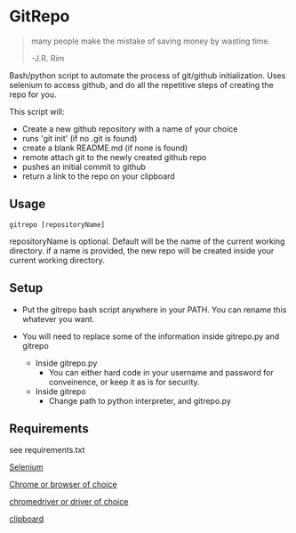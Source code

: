 # GitRepo

> many people make the mistake of saving money by wasting time.
> 
> -J.R. Rim


Bash/python script to automate the process of git/github initialization.
Uses selenium to access github, and do all the repetitive steps of creating the repo for you.


This script will:

* Create a new github repository with a name of your choice
* runs 'git init' (if no .git is found)
* create a blank README.md (if none is found)
* remote attach git to the newly created github repo
* pushes an initial commit to github
* return a link to the repo on your clipboard


Usage
----
```
gitrepo [repositoryName]
```
repositoryName is optional.  Default will be the name of the current working directory.
if a name is provided, the new repo will be created inside your current working directory.


Setup
----
* Put the gitrepo bash script anywhere in your PATH.  You can rename this whatever you want.
* You will need to replace some of the information inside gitrepo.py and gitrepo

	* Inside gitrepo.py
		* You can either hard code in your username and password for conveinence, or keep it as is for security.
	* Inside gitrepo
		* Change path to python interpreter, and gitrepo.py

Requirements
----
see requirements.txt

[Selenium](https://pypi.org/project/selenium/)

[Chrome or browser of choice](https://support.google.com/chrome/answer/95346?co=GENIE.Platform%3DDesktop&hl=en)

[chromedriver or driver of choice](https://chromedriver.chromium.org/downloads)

[clipboard](https://pypi.org/project/clipboard/)
